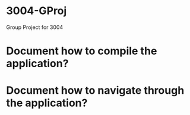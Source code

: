 # 3004-GProj
Group Project for 3004
#
# Document how to compile the application?
# Document how to navigate through the application?
